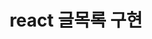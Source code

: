 ---
layout: post
related_posts:
  - /frontdev-log/react/react_5/
title:  react 글목록 구현
categories: 
  - frontdev-log
  - react
---